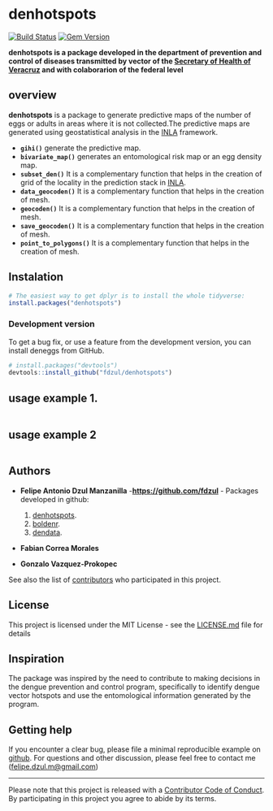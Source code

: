 # **denhotspots**

[![Build Status](https://travis-ci.org/pages-themes/cayman.svg?branch=master)](https://travis-ci.org/pages-themes/cayman) [![Gem Version](https://badge.fury.io/rb/jekyll-theme-cayman.svg)](https://badge.fury.io/rb/jekyll-theme-cayman)

**denhotspots is a package developed in the department of prevention and control of diseases transmitted by vector of the [Secretary of Health of Veracruz](https://www.ssaver.gob.mx/) and with colaborarion of the federal level**


## **overview**

**denhotspots** is a package to generate predictive maps of the number of eggs or adults in areas where it is not collected.The predictive maps are generated using geostatistical analysis in the [INLA](http://www.r-inla.org/) framework. 

  - **`gihi()`** generate the predictive map.
  - **`bivariate_map()`** generates an entomological risk map or an egg density map.
  - **`subset_den()`** It is a complementary function that helps in the creation of grid of the locality in the prediction stack in [INLA](http://www.r-inla.org/).
  - **`data_geocoden()`** It is a complementary function that helps in the creation of mesh.
  - **`geocoden()`** It is a complementary function that helps in the creation of mesh.
  - **`save_geocoden()`** It is a complementary function that helps in the creation of mesh.
  - **`point_to_polygons()`** It is a complementary function that helps in the creation of mesh.

## Instalation

``` r
# The easiest way to get dplyr is to install the whole tidyverse:
install.packages("denhotspots")
```

### Development version

To get a bug fix, or use a feature from the development version, you can
install deneggs from GitHub.

``` r
# install.packages("devtools")
devtools::install_github("fdzul/denhotspots")
``` 

## usage example 1.
``` r

``` 

## usage example 2
``` r

``` 

## Authors

* **Felipe Antonio Dzul Manzanilla** -**https://github.com/fdzul** - Packages developed in github:

  1) [denhotspots](https://github.com/fdzul/denhotspots). 
  2) [boldenr](https://github.com/fdzul/boldenr). 
  3) [dendata](https://github.com/fdzul/dendata).

* **Fabian Correa Morales**
* **Gonzalo Vazquez-Prokopec**




See also the list of [contributors](https://github.com/fdzul/denhotspots/contributors) who participated in this project.

## License

This project is licensed under the MIT License - see the [LICENSE.md](LICENSE.md) file for details


## Inspiration

The package was inspired by the need to contribute to making decisions in the dengue prevention and control program, specifically to identify dengue vector hotspots and use the entomological information generated by the program.

## Getting help

If you encounter a clear bug, please file a minimal reproducible example
on [github](https://github.com/fdzul/deneggs/issues). For questions
and other discussion, please feel free to contact me (felipe.dzul.m@gmail.com)

-----

Please note that this project is released with a [Contributor Code of
Conduct](https://dplyr.tidyverse.org/CODE_OF_CONDUCT). By participating
in this project you agree to abide by its terms.
